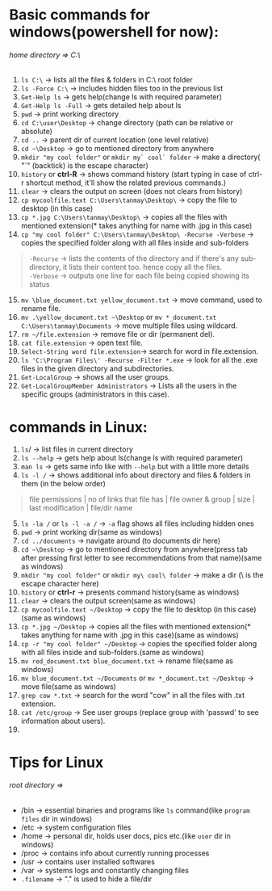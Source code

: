 # Basic commands for windows(powershell for now):  
###### home directory => C:\
1. `ls C:\` &#8594; lists all the files & folders in C:\ root folder  
2. `ls -Force C:\` &#8594; includes hidden files too in the previous list  
3. `Get-Help ls` &#8594; gets help(change ls with required parameter)  
4. `Get-Help ls -Full` &#8594; gets detailed help about ls  
5. `pwd` &#8594; print working directory  
6. `cd C:\user\Desktop` &#8594; change directory (path can be relative or absolute)  
7. `cd ..` &#8594; parent dir of current location (one level relative)
8. `cd ~\Desktop` &#8594; go to mentioned directory from anywhere  
9. `mkdir "my cool folder"` or ```mkdir my` cool` folder``` &#8594; make a directory( "\`" (backtick) is the escape character)  
10. `history` or **ctrl-R** &#8594; shows command history (start typing in case of ctrl-r shortcut method, it'll show the related previous commands.)
11. `clear` &#8594; clears the output on screen (does not clears from history)  
12. `cp mycoolfile.text C:\Users\tanmay\Desktop\` &#8594; copy the file to desktop (in this case)  
13. `cp *.jpg C:\Users\tanmay\Desktop\` &#8594; copies all the files with mentioned extension(* takes anything for name with .jpg in this case)  
14. `cp "my cool folder" C:\Users\tanmay\Desktop\ -Recurse -Verbose` &#8594; copies the specified folder along with all files inside and sub-folders  
> `-Recurse` &#8594; lists the contents of the directory and if there's any sub-directory, it lists their content too. hence copy all the files.  
> `-Verbose` &#8594; outputs one line for each file being copied showing its status  
15. `mv \blue_document.txt yellow_document.txt` &#8594; move command, used to rename file.  
16. `mv .\yellow_document.txt ~\Desktop` or `mv *_document.txt C:\Users\tanmay\Documents` &#8594; move multiple files using wildcard.  
17. `rm ~/file.extension` &#8594; remove file or dir (permanent del).  
18. `cat file.extension` &#8594; open text file.  
19. `Select-String word file.extension`&#8594; search for word in file.extension.  
20. `ls 'C:\Program Files\' -Recurse -Filter *.exe` &#8594; look for all the .exe files in the given directory and subdirectories.  
21. `Get-LocalGroup` &#8594; shows all the user groups.
22. `Get-LocalGroupMember Administrators` &#8594; Lists all the users in the specific groups (administrators in this case).  



# commands in Linux:  
1. `ls`/ &#8594; list files in current directory  
2. `ls --help` &#8594; gets help about ls(change ls with required parameter)  
3. `man ls` &#8594; gets same info like with `--help` but with a little more details
4. `ls -l /` &#8594; shows additional info about directory and files & folders in them (in the below order)  
> file permissions | no of links that file has | file owner & group | size | last modification | file/dir name  
5. `ls -la /` or `ls -l -a /` &#8594; `-a` flag shows all files including hidden ones
6. `pwd` &#8594; print working dir(same as windows)  
7. `cd ../documents` &#8594; navigate around (to documents dir here)  
8. `cd ~\Desktop` &#8594; go to mentioned directory from anywhere(press tab after pressing first letter to see recommendations from that name)(same as windows)  
9. `mkdir "my cool folder"` or `mkdir my\ cool\ folder` &#8594; make a dir (\\ is the escape character here)  
10. `history` or **ctrl-r** &#8594; presents command history(same as windows)  
11. `clear` &#8594; clears the output screen(same as windows)  
12. `cp mycoolfile.text ~/Desktop` &#8594; copy the file to desktop (in this case)(same as windows)  
13. `cp *.jpg ~/Desktop` &#8594; copies all the files with mentioned extension(* takes anything for name with .jpg in this case)(same as windows)  
14. `cp -r "my cool folder" ~/Desktop` &#8594; copies the specified folder along with all files inside and sub-folders.(same as windows)  
15. `mv red_document.txt blue_document.txt` &#8594; rename file(same  as windows)
16. `mv blue_document.txt ~/Documents` or `mv *_document.txt ~/Desktop` &#8594; move file(same  as windows)  
17. `grep cow *.txt` &#8594; search for the word "cow" in all the files with .txt extension.    
18. `cat /etc/group` &#8594; See user groups (replace group with 'passwd' to see information about users).  
19. 


# Tips for Linux  
###### root directory =>  
* /bin &#8594; essential binaries and programs like `ls` command(like `program files` dir in windows)  
* /etc &#8594; system configuration files  
* /home &#8594; personal dir, holds user docs, pics etc.(like `user` dir in windows)  
* /proc &#8594; contains info about currently running processes  
* /usr &#8594; contains user installed softwares  
* /var &#8594; systems logs and constantly changing files  
* `.filename` &#8594; "." is used to hide a file/dir  
